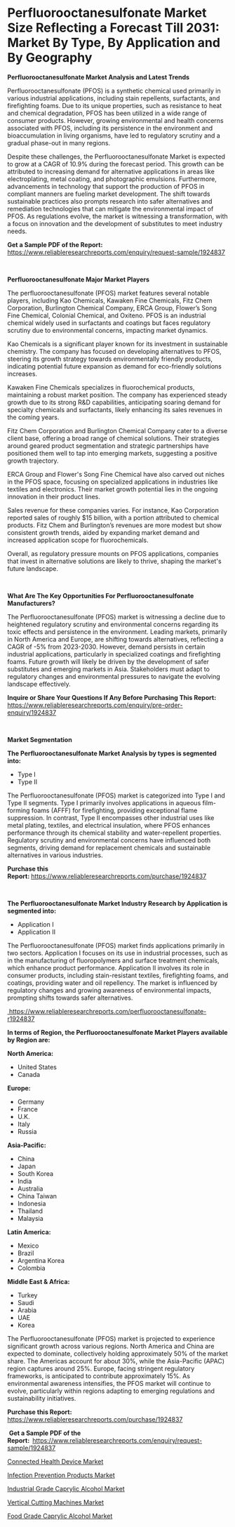<p><h1>Perfluorooctanesulfonate Market Size Reflecting a Forecast Till 2031: Market By Type, By Application and By Geography</h1></p><p><strong>Perfluorooctanesulfonate Market Analysis and Latest Trends</strong></p>
<p><p>Perfluorooctanesulfonate (PFOS) is a synthetic chemical used primarily in various industrial applications, including stain repellents, surfactants, and firefighting foams. Due to its unique properties, such as resistance to heat and chemical degradation, PFOS has been utilized in a wide range of consumer products. However, growing environmental and health concerns associated with PFOS, including its persistence in the environment and bioaccumulation in living organisms, have led to regulatory scrutiny and a gradual phase-out in many regions.</p><p>Despite these challenges, the Perfluorooctanesulfonate Market is expected to grow at a CAGR of 10.9% during the forecast period. This growth can be attributed to increasing demand for alternative applications in areas like electroplating, metal coating, and photographic emulsions. Furthermore, advancements in technology that support the production of PFOS in compliant manners are fueling market development. The shift towards sustainable practices also prompts research into safer alternatives and remediation technologies that can mitigate the environmental impact of PFOS. As regulations evolve, the market is witnessing a transformation, with a focus on innovation and the development of substitutes to meet industry needs.</p></p>
<p><strong>Get a Sample PDF of the Report:&nbsp;</strong> <a href="https://www.reliableresearchreports.com/enquiry/request-sample/1924837?utm_campaign=24&utm_medium=2&utm_source=Github&utm_content=ia&utm_term=24102024&utm_id=perfluorooctanesulfonate">https://www.reliableresearchreports.com/enquiry/request-sample/1924837</a></p>
<p>&nbsp;</p>
<p><strong>Perfluorooctanesulfonate Major Market Players</strong></p>
<p><p>The perfluorooctanesulfonate (PFOS) market features several notable players, including Kao Chemicals, Kawaken Fine Chemicals, Fitz Chem Corporation, Burlington Chemical Company, ERCA Group, Flower’s Song Fine Chemical, Colonial Chemical, and Oxiteno. PFOS is an industrial chemical widely used in surfactants and coatings but faces regulatory scrutiny due to environmental concerns, impacting market dynamics.</p><p>Kao Chemicals is a significant player known for its investment in sustainable chemistry. The company has focused on developing alternatives to PFOS, steering its growth strategy towards environmentally friendly products, indicating potential future expansion as demand for eco-friendly solutions increases.</p><p>Kawaken Fine Chemicals specializes in fluorochemical products, maintaining a robust market position. The company has experienced steady growth due to its strong R&D capabilities, anticipating soaring demand for specialty chemicals and surfactants, likely enhancing its sales revenues in the coming years.</p><p>Fitz Chem Corporation and Burlington Chemical Company cater to a diverse client base, offering a broad range of chemical solutions. Their strategies around geared product segmentation and strategic partnerships have positioned them well to tap into emerging markets, suggesting a positive growth trajectory.</p><p>ERCA Group and Flower's Song Fine Chemical have also carved out niches in the PFOS space, focusing on specialized applications in industries like textiles and electronics. Their market growth potential lies in the ongoing innovation in their product lines.</p><p>Sales revenue for these companies varies. For instance, Kao Corporation reported sales of roughly $15 billion, with a portion attributed to chemical products. Fitz Chem and Burlington’s revenues are more modest but show consistent growth trends, aided by expanding market demand and increased application scope for fluorochemicals.</p><p>Overall, as regulatory pressure mounts on PFOS applications, companies that invest in alternative solutions are likely to thrive, shaping the market's future landscape.</p></p>
<p>&nbsp;</p>
<p><strong>What Are The Key Opportunities For Perfluorooctanesulfonate Manufacturers?</strong></p>
<p><p>The Perfluorooctanesulfonate (PFOS) market is witnessing a decline due to heightened regulatory scrutiny and environmental concerns regarding its toxic effects and persistence in the environment. Leading markets, primarily in North America and Europe, are shifting towards alternatives, reflecting a CAGR of -5% from 2023-2030. However, demand persists in certain industrial applications, particularly in specialized coatings and firefighting foams. Future growth will likely be driven by the development of safer substitutes and emerging markets in Asia. Stakeholders must adapt to regulatory changes and environmental pressures to navigate the evolving landscape effectively.</p></p>
<p><strong>Inquire or Share Your Questions If Any Before Purchasing This Report:</strong> <a href="https://www.reliableresearchreports.com/enquiry/pre-order-enquiry/1924837?utm_campaign=24&utm_medium=2&utm_source=Github&utm_content=ia&utm_term=24102024&utm_id=perfluorooctanesulfonate">https://www.reliableresearchreports.com/enquiry/pre-order-enquiry/1924837</a></p>
<p>&nbsp;</p>
<p><strong>Market Segmentation</strong></p>
<p><strong>The Perfluorooctanesulfonate Market Analysis by types is segmented into:</strong></p>
<p><ul><li>Type I</li><li>Type II</li></ul></p>
<p><p>The Perfluorooctanesulfonate (PFOS) market is categorized into Type I and Type II segments. Type I primarily involves applications in aqueous film-forming foams (AFFF) for firefighting, providing exceptional flame suppression. In contrast, Type II encompasses other industrial uses like metal plating, textiles, and electrical insulation, where PFOS enhances performance through its chemical stability and water-repellent properties. Regulatory scrutiny and environmental concerns have influenced both segments, driving demand for replacement chemicals and sustainable alternatives in various industries.</p></p>
<p><strong>Purchase this Report:&nbsp;</strong><a href="https://www.reliableresearchreports.com/purchase/1924837?utm_campaign=24&utm_medium=2&utm_source=Github&utm_content=ia&utm_term=24102024&utm_id=perfluorooctanesulfonate">https://www.reliableresearchreports.com/purchase/1924837</a></p>
<p>&nbsp;</p>
<p><strong>The Perfluorooctanesulfonate Market Industry Research by Application is segmented into:</strong></p>
<p><ul><li>Application I</li><li>Application II</li></ul></p>
<p><p>The Perfluorooctanesulfonate (PFOS) market finds applications primarily in two sectors. Application I focuses on its use in industrial processes, such as in the manufacturing of fluoropolymers and surface treatment chemicals, which enhance product performance. Application II involves its role in consumer products, including stain-resistant textiles, firefighting foams, and coatings, providing water and oil repellency. The market is influenced by regulatory changes and growing awareness of environmental impacts, prompting shifts towards safer alternatives.</p></p>
<p><a href="https://www.reliableresearchreports.com/perfluorooctanesulfonate-r1924837?utm_campaign=24&utm_medium=2&utm_source=Github&utm_content=ia&utm_term=24102024&utm_id=perfluorooctanesulfonate">&nbsp;https://www.reliableresearchreports.com/perfluorooctanesulfonate-r1924837</a></p>
<p><strong>In terms of Region, the Perfluorooctanesulfonate Market Players available by Region are:</strong></p>
<p>
    <p> <strong> North America: </strong>
        <ul>
            <li>United States</li>
            <li>Canada</li>
        </ul>
        </p> 
    <p> <strong> Europe: </strong>
        <ul>
            <li>Germany</li>
            <li>France</li>
            <li>U.K.</li>
            <li>Italy</li>
            <li>Russia</li>
        </ul>
        </p> 
    <p> <strong> Asia-Pacific: </strong>
        <ul>
            <li>China</li>
            <li>Japan</li>
            <li>South Korea</li>
            <li>India</li>
            <li>Australia</li>
            <li>China Taiwan</li>
            <li>Indonesia</li>
            <li>Thailand</li>
            <li>Malaysia</li>
        </ul>
        </p> 
    <p> <strong> Latin America: </strong>
        <ul>
            <li>Mexico</li>
            <li>Brazil</li>
            <li>Argentina Korea</li>
            <li>Colombia</li>
        </ul>
        </p> 
    <p> <strong> Middle East & Africa: </strong>
        <ul>
            <li>Turkey</li>
            <li>Saudi</li>
            <li>Arabia</li>
            <li>UAE</li>
            <li>Korea</li>
        </ul>
    </p>
    </p>
<p><p>The Perfluorooctanesulfonate (PFOS) market is projected to experience significant growth across various regions. North America and China are expected to dominate, collectively holding approximately 50% of the market share. The Americas account for about 30%, while the Asia-Pacific (APAC) region captures around 25%. Europe, facing stringent regulatory frameworks, is anticipated to contribute approximately 15%. As environmental awareness intensifies, the PFOS market will continue to evolve, particularly within regions adapting to emerging regulations and sustainability initiatives.</p></p>
<p><strong>Purchase this Report: </strong><a href="https://www.reliableresearchreports.com/purchase/1924837?utm_campaign=24&utm_medium=2&utm_source=Github&utm_content=ia&utm_term=24102024&utm_id=perfluorooctanesulfonate">https://www.reliableresearchreports.com/purchase/1924837</a></p>
<p>&nbsp;<strong>Get a Sample PDF of the Report:&nbsp;&nbsp;</strong><a href="https://www.reliableresearchreports.com/enquiry/request-sample/1924837?utm_campaign=24&utm_medium=2&utm_source=Github&utm_content=ia&utm_term=24102024&utm_id=perfluorooctanesulfonate">https://www.reliableresearchreports.com/enquiry/request-sample/1924837</a></p>
<p><strong></strong></p>
<p><p><a href="https://www.linkedin.com/pulse/connected-health-device-market-size-status-forecast-efdme?utm_campaign=24&utm_medium=2&utm_source=Github&utm_content=ia&utm_term=24102024&utm_id=perfluorooctanesulfonate">Connected Health Device Market</a></p><p><a href="https://www.linkedin.com/pulse/in-depth-analysis-global-infection-prevention-products-market-r9gse?utm_campaign=24&utm_medium=2&utm_source=Github&utm_content=ia&utm_term=24102024&utm_id=perfluorooctanesulfonate">Infection Prevention Products Market</a></p><p><a href="https://github.com/poppeotabedvo5/Market-Research-Report-List-1/blob/main/industrial-grade-caprylic-alcohol-market.md?utm_campaign=24&utm_medium=2&utm_source=Github&utm_content=ia&utm_term=24102024&utm_id=perfluorooctanesulfonate">Industrial Grade Caprylic Alcohol Market</a></p><p><a href="https://issuu.com/reportprime-2/docs/vertical-cutting-machines-market-si_88495f1dd305ba?utm_campaign=24&utm_medium=2&utm_source=Github&utm_content=ia&utm_term=24102024&utm_id=perfluorooctanesulfonate">Vertical Cutting Machines Market</a></p><p><a href="https://github.com/inouyeaowaugh3/Market-Research-Report-List-1/blob/main/food-grade-caprylic-alcohol-market.md?utm_campaign=24&utm_medium=2&utm_source=Github&utm_content=ia&utm_term=24102024&utm_id=perfluorooctanesulfonate">Food Grade Caprylic Alcohol Market</a></p></p>